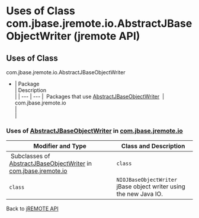 # Uses of Class com.jbase.jremote.io.AbstractJBaseObjectWriter (jremote API)

<PageHeader />

## Uses of Class
com.jbase.jremote.io.AbstractJBaseObjectWriter

- | Package<br> | Description<br> |
| --- | --- |
 Packages that use [AbstractJBaseObjectWriter](./../../abstractjbaseobjectwriter-%28jremote-api%29 "class in com.jbase.jremote.io")  | com.jbase.jremote.io<br> |  <br> |




### Uses of [AbstractJBaseObjectWriter](./../../abstractjbaseobjectwriter-%28jremote-api%29 "class in com.jbase.jremote.io") in [com.jbase.jremote.io](./../../com.jbase.jremote.io-%28jremote---api%29)


| Modifier and Type<br> | Class and Description<br> |
| --- | --- |
 Subclasses of [AbstractJBaseObjectWriter](./../../abstractjbaseobjectwriter-%28jremote-api%29 "class in com.jbase.jremote.io") in [com.jbase.jremote.io](./../../com.jbase.jremote.io-%28jremote---api%29)  | `class `<br> | `IOJBaseObjectWriter`<br>jBase object writer based on the DataOutputStream.<br> |
| `class `<br> | `NIOJBaseObjectWriter`<br>jBase object writer using the new Java IO.<br> |

Back to [jREMOTE API](com_jbase_jremote_package-summary)


